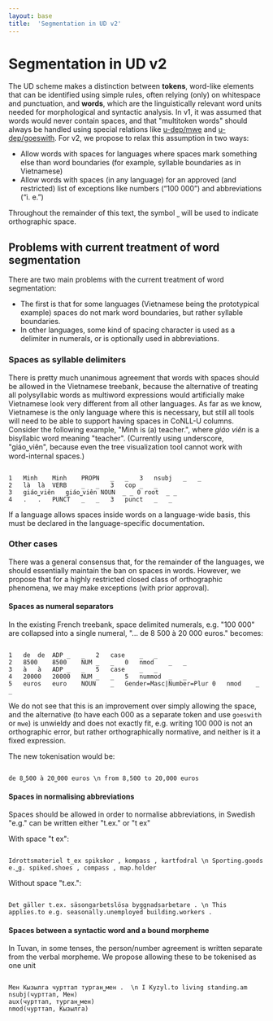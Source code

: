 ```yaml
---
layout: base
title:  'Segmentation in UD v2'
---
```


# Segmentation in UD v2

The UD scheme makes a distinction between **tokens**, word-like elements that can be identified using simple rules, often relying (only) on whitespace and punctuation, and **words**, which are the linguistically relevant word units needed for morphological and syntactic analysis. In v1, it was assumed that words would never contain spaces, and that "multitoken words" should always be handled using special relations like [u-dep/mwe]() and [u-dep/goeswith](). For v2, we propose to relax this assumption in two ways:

* Allow words with spaces for languages where spaces mark something else than word boundaries (for example, syllable boundaries as in Vietnamese)
* Allow words with spaces (in any language) for an approved (and restricted) list of exceptions like numbers (“100 000”) and abbreviations (“i. e.”)

Throughout the remainder of this text, the symbol `⎵` will be used to indicate orthographic space.

## Problems with current treatment of word segmentation

There are two main problems with the current treatment of word segmentation:

* The first is that for some languages (Vietnamese being the prototypical example) spaces do not mark word boundaries, but rather syllable boundaries. 
* In other languages, some kind of spacing character is used as a delimiter in numerals, or is optionally used in abbreviations. 

### Spaces as syllable delimiters 

There is pretty much unanimous agreement that words with spaces should be allowed in the Vietnamese treebank, because the alternative of treating all polysyllabic words as multiword expressions would artificially make Vietnamese look very different from all other languages. As far as we know, Vietnamese is the only language where this is necessary, but still all tools will need to be able to support having spaces in CoNLL-U columns. Consider the following example, "Minh is (a) teacher.", where <i>giáo viên</i> is a bisyllabic word meaning "teacher". (Currently using underscore, "giáo⎵viên", because even the tree visualization tool cannot work with word-internal spaces.)

~~~ conllu

1	Minh	Minh	PROPN	_	_	3	nsubj	_	_
2	là	là	VERB	_	_	3	cop	_	_
3	giáo⎵viên	giáo⎵viên NOUN  _ _ 0 root  _ _
4	.	.	PUNCT	_	_	3	punct	_	_

~~~

If a language allows spaces inside words on a language-wide basis, this must be declared in the language-specific documentation.

### Other cases

There was a general consensus that, for the remainder of the languages, we should essentially maintain the ban on spaces in words. However, we propose that for a highly restricted closed class of orthographic phenomena, we may make exceptions (with prior approval).

#### Spaces as numeral separators

In the existing French treebank, space delimited numerals, e.g. "100 000" are collapsed into a single numeral, "... de 8 500 à 20 000 euros." becomes:

~~~ conllu

1	de	de	ADP	_	_	2	case	_	_
2	8500	8500	NUM	_	_	0	nmod	_	_
3	à	à	ADP	_	_	5	case	_	_
4	20000	20000	NUM	_	_	5	nummod	_	_
5	euros	euro	NOUN	_	Gender=Masc|Number=Plur	0	nmod	_	_

~~~

We do not see that this is an improvement over simply allowing the space, and the alternative (to have each 000 as a 
separate token and use `goeswith` or `mwe`) is unwieldy and does not exactly fit, e.g. writing 100 000 is not an 
orthographic error, but rather orthographically normative, and neither is it a fixed expression.

The new tokenisation would be:

~~~ sdparse

de 8⎵500 à 20⎵000 euros \n from 8,500 to 20,000 euros

~~~

#### Spaces in normalising abbreviations

Spaces should be allowed in order to normalise abbreviations, in Swedish "e.g." can be written either "t.ex." or "t ex"

With space "t ex":

~~~ sdparse

Idrottsmateriel t_ex spikskor , kompass , kartfodral \n Sporting.goods e.⎵g. spiked.shoes , compass , map.holder

~~~

Without space "t.ex.":

~~~ sdparse

Det gäller t.ex. säsongarbetslösa byggnadsarbetare . \n This applies.to e.g. seasonally.unemployed building.workers .

~~~

#### Spaces between a syntactic word and a bound morpheme

In Tuvan, in some tenses, the person/number agreement is written separate from the verbal morpheme. We propose allowing these to be tokenised as one unit

~~~sdparse

Мен Кызылга чурттап турган⎵мен .  \n I Kyzyl.to living standing.am
nsubj(чурттап, Мен)
aux(чурттап, турган⎵мен)
nmod(чурттап, Кызылга)

~~~

